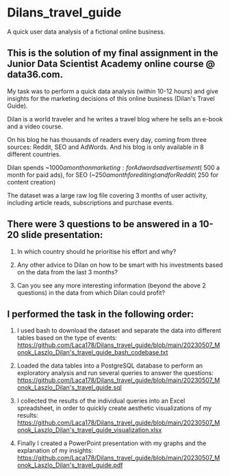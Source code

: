 # Dilans_travel_guide
A quick user data analysis of a fictional online business. 

This is the solution of my final assignment in the Junior Data Scientist Academy online course @ data36.com.
------------------------------------------------------------------------------------------------------------
My task was to perform a quick data analysis (within 10-12 hours) and give insights for the marketing decisions of this online business (Dilan's Travel Guide). 

Dilan is a world traveler and he writes a travel blog where he sells an e-book and a video course.

On his blog he has thousands of readers every day, coming from three sources: Reddit, SEO and AdWords. And his blog is only available in 8 different countries. 

Dilan spends ~$1000 a month on marketing:
    for Adwords advertisement (~$500 a month for paid ads),
    for SEO (~$250 a month for editing) and
    for Reddit (~$250 for content creation)

The dataset was a large raw log file covering 3 months of user activity, including article reads, subscriptions and purchase events. 

There were 3 questions to be answered in a 10-20 slide presentation:
--------------------------------------------------------------------  
  1. In which country should he prioritise his effort and why?

  2. Any other advice to Dilan on how to be smart with his investments based on the data from the last 3 months?

  3. Can you see any more interesting information (beyond the above 2 questions) in the data from which Dilan could profit?

I performed the task in the following order:
--------------------------------------------
  1. I used bash to download the dataset and separate the data into different tables based on the type of events:
    https://github.com/Laca178/Dilans_travel_guide/blob/main/20230507_Monok_Laszlo_Dilan's_travel_guide_bash_codebase.txt

  2. Loaded the data tables into a PostgreSQL database to perform an exploratory analysis and run several queries to answer the questions:
    https://github.com/Laca178/Dilans_travel_guide/blob/main/20230507_Monok_Laszlo_Dilan's_travel_guide.sql

  3. I collected the results of the individual queries into an Excel spreadsheet, in order to quickly create aesthetic visualizations of my results:
    https://github.com/Laca178/Dilans_travel_guide/blob/main/20230507_Monok_Laszlo_Dilan's_travel_guide_visualization.xlsx

  4. Finally I created a PowerPoint presentation with my graphs and the explanation of my insights: 
    https://github.com/Laca178/Dilans_travel_guide/blob/main/20230507_Monok_Laszlo_Dilan's_travel_guide.pdf
